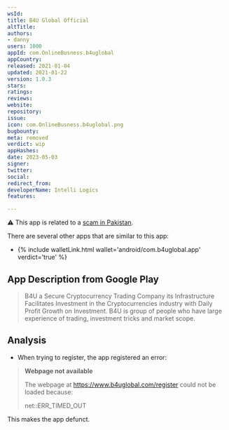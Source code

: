 ```yaml
---
wsId: 
title: B4U Global Official
altTitle: 
authors:
- danny
users: 1000
appId: com.OnlineBusness.b4uglobal
appCountry: 
released: 2021-01-04
updated: 2021-01-22
version: 1.0.3
stars: 
ratings: 
reviews: 
website: 
repository: 
issue: 
icon: com.OnlineBusness.b4uglobal.png
bugbounty: 
meta: removed
verdict: wip
appHashes: 
date: 2023-05-03
signer: 
twitter: 
social: 
redirect_from: 
developerName: Intelli Logics
features: 

---
```


⚠️ This app is related to a [scam in Pakistan](https://www.samaaenglish.tv/news/2428879). 

There are several other apps that are similar to this app: 

- {% include walletLink.html wallet='android/com.b4uglobal.app' verdict='true' %}

## App Description from Google Play 

> B4U a Secure Cryptocurrency Trading Company its Infrastructure Facilitates Investment in the Cryptocurrencies industry with Daily Profit Growth on Investment. B4U is group of people who have large experience of trading, investment tricks and market scope.

## Analysis 

- When trying to register, the app registered an error: 

> **Webpage not available**
>
> The webpage at https://www.b4uglobal.com/register could not be loaded because:
>
> net::ERR_TIMED_OUT

This makes the app defunct.
